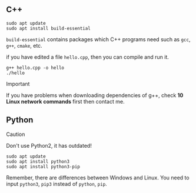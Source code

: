 ## C++
```
sudo apt update
sudo apt install build-essential
```
`build-essential` contains packages which C++ programs need such as `gcc`, `g++`, `cmake`, etc.

if you have edited a file `hello.cpp`, then you can compile and run it.
```
g++ hello.cpp -o hello
./hello
```
>[!IMPORTANT]  
>If you have problems when downloading dependencies of g++, check **10 Linux network commands** first then contact me.
## Python
>[!CAUTION]
>Don't use Python2, it has outdated!
```
sudo apt update
sudo apt install python3
sudo apt install python3-pip
```
Remember, there are differences between Windows  and Linux. You need to input `python3`, `pip3` instead of `python`, `pip`.



